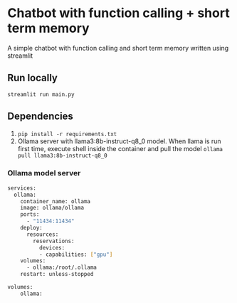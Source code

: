 # Chatbot with function calling + short term memory

A simple chatbot with function calling and short term memory written using streamlit

## Run locally
`streamlit run main.py`

## Dependencies
1. `pip install -r requirements.txt`
2. Ollama server with llama3:8b-instruct-q8_0 model. When llama is run first time, execute shell inside the container and pull the model `ollama pull llama3:8b-instruct-q8_0`

### Ollama model server
```bash
services:  
  ollama:
    container_name: ollama
    image: ollama/ollama
    ports:
      - "11434:11434"
    deploy:
      resources:
        reservations:
          devices:
          - capabilities: ["gpu"]
    volumes:
      - ollama:/root/.ollama
    restart: unless-stopped

volumes:
    ollama:
```

